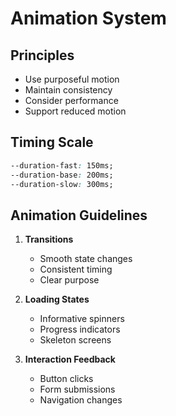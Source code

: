 
# Animation System

## Principles
- Use purposeful motion
- Maintain consistency
- Consider performance
- Support reduced motion

## Timing Scale
```css
--duration-fast: 150ms;
--duration-base: 200ms;
--duration-slow: 300ms;
```

## Animation Guidelines

1. **Transitions**
   - Smooth state changes
   - Consistent timing
   - Clear purpose

2. **Loading States**
   - Informative spinners
   - Progress indicators
   - Skeleton screens

3. **Interaction Feedback**
   - Button clicks
   - Form submissions
   - Navigation changes


